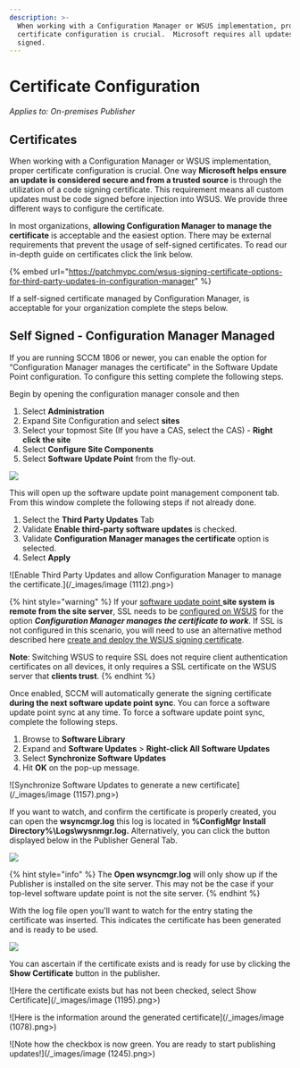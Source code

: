 ```yaml
---
description: >-
  When working with a Configuration Manager or WSUS implementation, proper
  certificate configuration is crucial.  Microsoft requires all updates to be
  signed.
---
```


# Certificate Configuration

_Applies to: On-premises Publisher_

## Certificates

When working with a Configuration Manager or WSUS implementation, proper certificate configuration is crucial. One way **Microsoft helps ensure an update is considered secure and from a trusted source** is through the utilization of a code signing certificate. This requirement means all custom updates must be code signed before injection into WSUS. We provide three different ways to configure the certificate.&#x20;

In most organizations, **allowing Configuration Manager to manage the certificate** is acceptable and the easiest option. There may be external requirements that prevent the usage of self-signed certificates. To read our in-depth guide on certificates click the link below.

{% embed url="https://patchmypc.com/wsus-signing-certificate-options-for-third-party-updates-in-configuration-manager" %}

If a self-signed certificate managed by Configuration Manager, is acceptable for your organization complete the steps below.

## Self Signed - Configuration Manager Managed

If you are running SCCM 1806 or newer, you can enable the option for “Configuration Manager manages the certificate” in the Software Update Point configuration. To configure this setting complete the following steps.

Begin by opening the configuration manager console and then

1. Select **Administration**
2. Expand Site Configuration and select **sites**
3. Select your topmost Site (If you have a CAS, select the CAS) - **Right click the site**
4. Select **Configure Site Components**
5. Select **Software Update Point** from the fly-out.

![](/_images/image-(1194).png>)

This will open up the software update point management component tab. From this window complete the following steps if not already done.

1. Select the **Third Party Updates** Tab
2. Validate **Enable third-party software updates** is checked.&#x20;
3. Validate **Configuration Manager manages the certificate** option is selected.
4. Select **Apply**

![Enable Third  Party Updates and allow Configuration Manager to manage the certificate.](/_images/image (1112).png>)

{% hint style="warning" %}
If your [software update point ](https://docs.microsoft.com/en-us/mem/configmgr/sum/get-started/install-a-software-update-point)**site system is remote from the site server**, SSL needs to be [configured on WSUS](https://docs.microsoft.com/en-us/mem/configmgr/sum/get-started/software-update-point-ssl) for the option _**Configuration Manager manages the certificate to work**_. If SSL is not configured in this scenario, you will need to use an alternative method described here [create and deploy the WSUS signing certificate](https://patchmypc.com/how-to-deploy-the-wsus-signing-certificate-for-third-party-software-updates).

**Note**: Switching WSUS to require SSL does not require client authentication certificates on all devices, it only requires a SSL certificate on the WSUS server that **clients trust**.
{% endhint %}

Once enabled, SCCM will automatically generate the signing certificate **during the next software update point sync**. You can force a software update point sync at any time. To force a software update point sync, complete the following steps.&#x20;

1. Browse to **Software Library**
2. Expand  and **Software Updates** > **Right-click All Software Updates**
3. Select **Synchronize Software Updates**
4. Hit **OK** on the pop-up message.

![Synchronize Software Updates to generate a new certificate](/_images/image (1157).png>)

If you want to watch, and confirm the certificate is properly created, you can open the **wsyncmgr.log** this log is located in **%ConfigMgr Install Directory%\Logs\wysnmgr.log.** Alternatively, you can click the button displayed below in the Publisher General Tab.&#x20;

![](/_images/image-(1172).png>)

{% hint style="info" %}
The **Open wsyncmgr.log** will only show up if the Publisher is installed on the site server. This may not be the case if your top-level software update point is not the site server.
{% endhint %}

With the log file open you'll want to watch for the entry stating the certificate was inserted. This indicates the certificate has been generated and is ready to be used.&#x20;

![](/_images/image-(1222).png>)

You can ascertain if the certificate exists and is ready for use by clicking the **Show Certificate** button in the publisher.

![Here the certificate exists but has not been checked, select Show Certificate](/_images/image (1195).png>)

![Here is the information around the generated certificate](/_images/image (1078).png>)

![Note how the checkbox is now green. You are ready to start publishing updates!](/_images/image (1245).png>)